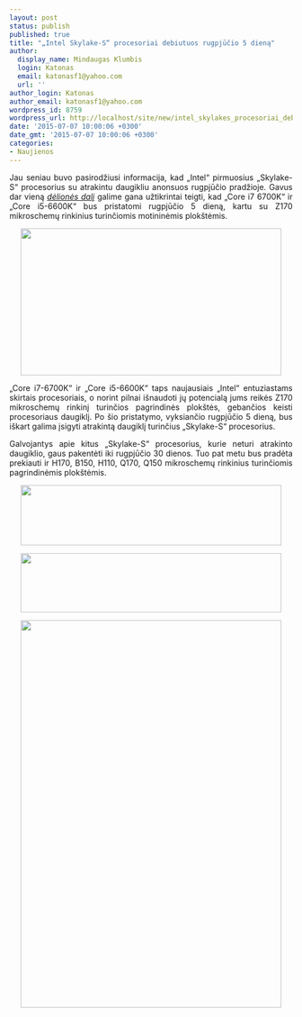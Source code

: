 ```yaml
---
layout: post
status: publish
published: true
title: "„Intel Skylake-S“ procesoriai debiutuos rugpjūčio 5 dieną"
author:
  display_name: Mindaugas Klumbis
  login: Katonas
  email: katonasf1@yahoo.com
  url: ''
author_login: Katonas
author_email: katonasf1@yahoo.com
wordpress_id: 8759
wordpress_url: http://localhost/site/new/intel_skylakes_procesoriai_debiutuos_rugpjucio_5_diena_/
date: '2015-07-07 10:00:06 +0300'
date_gmt: '2015-07-07 10:00:06 +0300'
categories:
- Naujienos
---
```

<p style="text-align: justify;">
	Jau seniau buvo pasirodžiusi informacija, kad &bdquo;Intel&ldquo; pirmuosius &bdquo;Skylake-S&ldquo; procesorius su atrakintu daugikliu anonsuos rugpjūčio pradžioje. Gavus dar vieną <em><a href="http://benchlife.info/intel-skylake-s-platform-will-release-z170-and-6700k-6600k-in-aug-5th-07062015/">dėlionės dalį</a></em> galime gana užtikrintai teigti, kad &bdquo;Core i7 6700K&ldquo; ir &bdquo;Core i5-6600K&ldquo; bus pristatomi rugpjūčio 5 dieną, kartu su Z170 mikroschemų rinkinius turinčiomis motininėmis plok&scaron;tėmis.</p>
<p style="text-align: center;">
	<a href="http://technews.lt/userfiles/Intel-Xeon-E7-E5-Skylake-EX-_Purely-Platform_Tick-Tock-635x357.jpg"><img alt="" src="http://technews.lt/userfiles/Intel-Xeon-E7-E5-Skylake-EX-_Purely-Platform_Tick-Tock-635x357.jpg" style="width: 464px; height: 261px;" /></a></p>
<p style="text-align: justify;">
	&bdquo;Core i7-6700K&ldquo; ir &bdquo;Core i5-6600K&ldquo; taps naujausiais &bdquo;Intel&ldquo; entuziastams skirtais procesoriais, o norint pilnai i&scaron;naudoti jų potencialą jums reikės Z170 mikroschemų rinkinį turinčios pagrindinės plok&scaron;tės, gebančios keisti procesoriaus daugiklį. Po &scaron;io pristatymo, vyksiančio rugpjūčio 5 dieną, bus i&scaron;kart galima įsigyti atrakintą daugiklį turinčius &bdquo;Skylake-S&ldquo; procesorius.</p>
<p style="text-align: justify;">
	Galvojantys apie kitus &bdquo;Skylake-S&ldquo; procesorius, kurie neturi atrakinto daugiklio, gaus pakentėti iki rugpjūčio 30 dienos. Tuo pat metu bus pradėta prekiauti ir H170, B150, H110, Q170, Q150 mikroschemų rinkinius turinčiomis pagrindinėmis plok&scaron;tėmis.</p>
<p style="text-align: center;">
	<a href="http://technews.lt/userfiles/skylake-s-sales.jpg"><img alt="" src="http://technews.lt/userfiles/skylake-s-sales.jpg" style="width: 464px; height: 107px;" /></a></p>
<p style="text-align: center;">
	<a href="http://technews.lt/userfiles/100-series-1024x231.jpg"><img alt="" src="http://technews.lt/userfiles/100-series-1024x231.jpg" style="width: 464px; height: 105px;" /></a></p>
<p style="text-align: center;">
	<img alt="" src="http://technews.lt/userfiles/skylake s lineup.PNG" style="width: 464px; height: 688px;" /></p>
